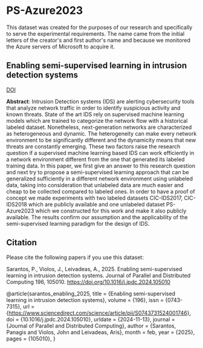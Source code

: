 # PS-Azure2023

This dataset was created for the purposes of our research and specifically to serve the experimental requirements. The name came from the initial letters of the creator's and first author's name and because we monitored the Azure servers of Microsoft to acquire it.

## Enabling semi-supervised learning in intrusion detection systems

[DOI](https://doi.org/10.1016/j.jpdc.2024.105010)

**Abstract**: Intrusion Detection systems (IDS) are alerting cybersecurity tools that analyze network traffic in order to identify suspicious activity and known threats. State of the art IDS rely on supervised machine learning models which are trained to categorize the network flow with a historical labeled dataset. Nonetheless, next-generation networks are characterized as heterogeneous and dynamic. The heterogeneity can make every network environment to be significantly different and the dynamicity means that new threats are constantly emerging. These two factors raise the research question if a supervised machine learning based IDS can work efficiently in a network environment different from the one that generated its labeled training data. In this paper, we first give an answer to this research question and next try to propose a semi-supervised learning approach that can be generalized sufficiently in a different network environment using unlabeled data, taking into consideration that unlabeled data are much easier and cheap to be collected compared to labeled ones. In order to have a proof of concept we made experiments with two labeled datasets CIC-IDS2017, CIC-IDS2018 which are publicly available and one unlabeled dataset PS-Azure2023 which we constructed for this work and make it also publicly available. The results confirm our assumption and the applicability of the semi-supervised learning paradigm for the design of IDS.



## Citation

Please  cite the following papers if you use this dataset:

Sarantos, P., Violos, J., Leivadeas, A., 2025. Enabling semi-supervised learning in intrusion detection systems. Journal of Parallel and Distributed Computing 196, 105010. https://doi.org/10.1016/j.jpdc.2024.105010 

@article{sarantos_enabling_2025,
title = {Enabling semi-supervised learning in intrusion detection systems},
volume = {196},
issn = {0743-7315},
url = {https://www.sciencedirect.com/science/article/pii/S0743731524001746},
doi = {10.1016/j.jpdc.2024.105010},
urldate = {2024-11-13},
journal = {Journal of Parallel and Distributed Computing},
author = {Sarantos, Panagis and Violos, John and Leivadeas, Aris},
month = feb,
year = {2025},
pages = {105010},
}
